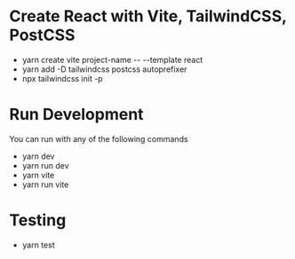 # Create React with Vite, TailwindCSS, PostCSS

- yarn create vite project-name -- --template react 
- yarn add -D tailwindcss postcss autoprefixer
- npx tailwindcss init -p


# Run Development

You can run with any of the following commands
- yarn dev
- yarn run dev
- yarn vite
- yarn run vite

# Testing

- yarn test